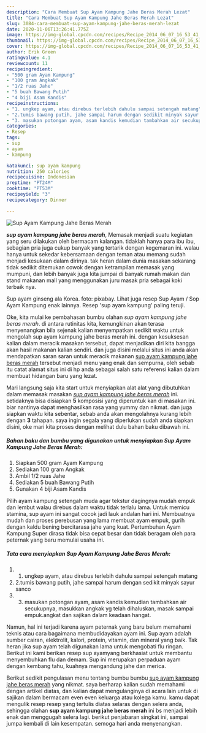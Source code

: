 ```yaml
---
description: "Cara Membuat Sup Ayam Kampung Jahe Beras Merah Lezat"
title: "Cara Membuat Sup Ayam Kampung Jahe Beras Merah Lezat"
slug: 3084-cara-membuat-sup-ayam-kampung-jahe-beras-merah-lezat
date: 2020-11-06T13:26:41.775Z
image: https://img-global.cpcdn.com/recipes/Recipe_2014_06_07_16_53_41_542_d61cc4_original_20140208_184442/751x532cq70/sup-ayam-kampung-jahe-beras-merah-foto-resep-utama.jpg
thumbnail: https://img-global.cpcdn.com/recipes/Recipe_2014_06_07_16_53_41_542_d61cc4_original_20140208_184442/751x532cq70/sup-ayam-kampung-jahe-beras-merah-foto-resep-utama.jpg
cover: https://img-global.cpcdn.com/recipes/Recipe_2014_06_07_16_53_41_542_d61cc4_original_20140208_184442/751x532cq70/sup-ayam-kampung-jahe-beras-merah-foto-resep-utama.jpg
author: Erik Green
ratingvalue: 4.1
reviewcount: 11
recipeingredient:
- "500 gram Ayam Kampung"
- "100 gram Angkak"
- "1/2 ruas Jahe"
- "5 buah Bawang Putih"
- "4 biji Asam Kandis"
recipeinstructions:
- "1. ungkep ayam, atau direbus terlebih dahulu sampai setengah matang"
- "2.tumis bawang putih, jahe sampai harum dengan sedikit minyak sayur sanco"
- "3. masukan potongan ayam, asam kandis kemudian tambahkan air secukupnya, masukkan angkak yg telah dihaluskan, masak sampai empuk.angkat dan sajikan dalam keadaan hangat."
categories:
- Resep
tags:
- sup
- ayam
- kampung

katakunci: sup ayam kampung 
nutrition: 250 calories
recipecuisine: Indonesian
preptime: "PT24M"
cooktime: "PT53M"
recipeyield: "3"
recipecategory: Dinner

---
```



![Sup Ayam Kampung Jahe Beras Merah](https://img-global.cpcdn.com/recipes/Recipe_2014_06_07_16_53_41_542_d61cc4_original_20140208_184442/751x532cq70/sup-ayam-kampung-jahe-beras-merah-foto-resep-utama.jpg)

<b><i>sup ayam kampung jahe beras merah</i></b>, Memasak menjadi suatu kegiatan yang seru dilakukan oleh bermacam kalangan. tidaklah hanya para ibu ibu, sebagian pria juga cukup banyak yang tertarik dengan kegemaran ini. walau hanya untuk sekedar kebersamaan dengan teman atau memang sudah menjadi kesukaan dalam dirinya. tak heran dalam dunia masakan sekarang tidak sedikit ditemukan cowok dengan ketrampilan memasak yang mumpuni, dan lebih banyak juga kita jumpai di banyak rumah makan dan stand makanan mall yang menggunakan juru masak pria sebagai koki terbaik nya.

Sup ayam ginseng ala Korea. foto: pixabay. Lihat juga resep Sup Ayam / Sop Ayam Kampung enak lainnya. Resep &#39;sup ayam kampung&#39; paling teruji.

Oke, kita mulai ke pembahasan bumbu olahan <i>sup ayam kampung jahe beras merah</i>. di antara rutinitas kita, kemungkinan akan terasa menyenangkan bila sejenak kalian menyempatkan sedikit waktu untuk mengolah sup ayam kampung jahe beras merah ini. dengan kesuksesan kalian dalam meracik masakan tersebut, dapat menjadikan diri kita bangga akan hasil makanan kalian sendiri. dan juga disini melalui situs ini anda akan mendapatkan saran saran untuk meracik makanan <u>sup ayam kampung jahe beras merah</u> tersebut menjadi menu yang enak dan sempurna, oleh sebab itu catat alamat situs ini di hp anda sebagai salah satu referensi kalian dalam membuat hidangan baru yang lezat.


Mari langsung saja kita start untuk menyiapkan alat alat yang dibutuhkan dalam memasak masakan <u><i>sup ayam kampung jahe beras merah</i></u> ini. setidaknya bisa disiapkan <b>5</b> komposisi yang diperuntuk kan di masakan ini. biar nantinya dapat menghasilkan rasa yang yummy dan nikmat. dan juga siapkan waktu kita sebentar, sebab anda akan mengolahnya kurang lebih dengan <b>3</b> tahapan. saya ingin segala yang diperlukan sudah anda siapkan disini, oke mari kita proses dengan melihat dulu bahan baku dibawah ini.

<!--inarticleads1-->

##### Bahan baku dan bumbu yang digunakan untuk menyiapkan Sup Ayam Kampung Jahe Beras Merah:

1. Siapkan 500 gram Ayam Kampung
1. Sediakan 100 gram Angkak
1. Ambil 1/2 ruas Jahe
1. Sediakan 5 buah Bawang Putih
1. Gunakan 4 biji Asam Kandis


Pilih ayam kampung setengah muda agar tekstur dagingnya mudah empuk dan lembut walau direbus dalam waktu tidak terlalu lama. Untuk memicu stamina, sup ayam ini sangat cocok jadi lauk andalan hari ini. Membuatnya mudah dan proses perebusan yang lama membuat ayam empuk, gurih dengan kaldu bening bercitarasa jahe yang kuat. Pertumbuhan Ayam Kampung Super dirasa tidak bisa cepat besar dan tidak beragam oleh para peternak yang baru memulai usaha ini. 

<!--inarticleads2-->

##### Tata cara menyiapkan Sup Ayam Kampung Jahe Beras Merah:

1. 1. ungkep ayam, atau direbus terlebih dahulu sampai setengah matang
1. 2.tumis bawang putih, jahe sampai harum dengan sedikit minyak sayur sanco
1. 3. masukan potongan ayam, asam kandis kemudian tambahkan air secukupnya, masukkan angkak yg telah dihaluskan, masak sampai empuk.angkat dan sajikan dalam keadaan hangat.


Namun, hal ini terjadi karena ayam peternak yang baru belum memahami teknis atau cara bagaimana membudidayakan ayam ini. Sup ayam adalah sumber cairan, elektrolit, kalori, protein, vitamin, dan mineral yang baik. Tak heran jika sup ayam telah digunakan lama untuk mengobati flu ringan. Berikut ini kami berikan resep sup ayamyang berkhasiat untuk membantu menyembuhkan flu dan demam. Sup ini merupakan perpaduan ayam dengan kembang tahu, kuahnya mengandung jahe dan merica. 

Berikut sedikit pengulasan menu tentang bumbu bumbu <u>sup ayam kampung jahe beras merah</u> yang nikmat. saya berharap kalian sudah memahami dengan artikel diatas, dan kalian dapat mengulanginya di acara lain untuk di sajikan dalam bermacam even even keluarga atau kolega kamu. kamu dapat mengulik resep resep yang tertulis diatas selaras dengan selera anda, sehingga olahan <b>sup ayam kampung jahe beras merah</b> ini bs menjadi lebih enak dan menggugah selera lagi. berikut penjabaran singkat ini, sampai jumpa kembali di lain kesempatan. semoga hari anda menyenangkan.
